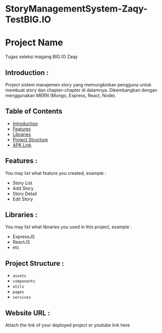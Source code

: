 # StoryManagementSystem-Zaqy-TestBIG.IO
# Project Name
Tugas seleksi magang BIG.IO Zaqy

## <a name="introduction"></a> Introduction :
Project sistem manajemen story yang memungkinkan pengguna untuk membuat story dan chapter-chapter di dalamnya. Dikembangkan dengan menggunakan MERN (Mongo, Express, React, Node).

## Table of Contents

- [Introduction](#introduction)
- [Features](#features)
- [Libraries](#libraries)
- [Project Structure](#project-structures)
- [APK Link](#apk-link)

## <a name="features"></a> Features :
You may list what feature you created, example :
- Story List
- Add Story
- Story Detail
- Edit Story


## <a name="libraries"></a> Libraries :
You may list what libraries you used in this project, example :
- ExpressJS
- ReactJS
- etc

## <a name="project-structures"></a> Project Structure :
* `assets`
* `components`
* `utils`
* `pages`
* `services`

## <a name="apk-link"></a> Website URL :
Attach the link of your deployed project or youtube link here
